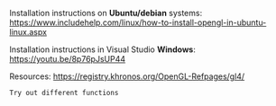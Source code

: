 Installation instructions on **Ubuntu/debian** systems: 
https://www.includehelp.com/linux/how-to-install-opengl-in-ubuntu-linux.aspx

Installation instructions in Visual Studio **Windows**: 
https://youtu.be/8p76pJsUP44

Resources:
	https://registry.khronos.org/OpenGL-Refpages/gl4/
	
	Try out different functions
